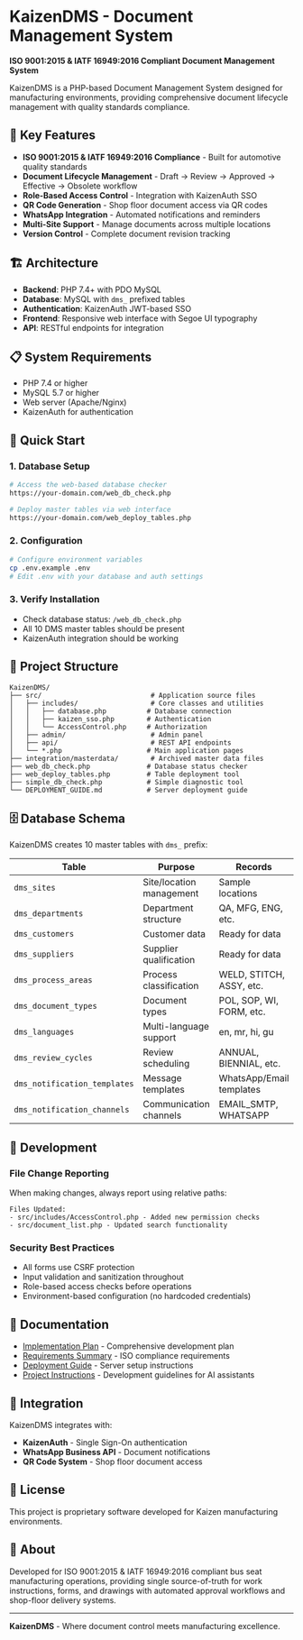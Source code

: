 # KaizenDMS - Document Management System

**ISO 9001:2015 & IATF 16949:2016 Compliant Document Management System**

KaizenDMS is a PHP-based Document Management System designed for manufacturing environments, providing comprehensive document lifecycle management with quality standards compliance.

## 🌟 Key Features

- **ISO 9001:2015 & IATF 16949:2016 Compliance** - Built for automotive quality standards
- **Document Lifecycle Management** - Draft → Review → Approved → Effective → Obsolete workflow
- **Role-Based Access Control** - Integration with KaizenAuth SSO
- **QR Code Generation** - Shop floor document access via QR codes
- **WhatsApp Integration** - Automated notifications and reminders
- **Multi-Site Support** - Manage documents across multiple locations
- **Version Control** - Complete document revision tracking

## 🏗️ Architecture

- **Backend**: PHP 7.4+ with PDO MySQL
- **Database**: MySQL with `dms_` prefixed tables
- **Authentication**: KaizenAuth JWT-based SSO
- **Frontend**: Responsive web interface with Segoe UI typography
- **API**: RESTful endpoints for integration

## 📋 System Requirements

- PHP 7.4 or higher
- MySQL 5.7 or higher
- Web server (Apache/Nginx)
- KaizenAuth for authentication

## 🚀 Quick Start

### 1. Database Setup
```bash
# Access the web-based database checker
https://your-domain.com/web_db_check.php

# Deploy master tables via web interface
https://your-domain.com/web_deploy_tables.php
```

### 2. Configuration
```bash
# Configure environment variables
cp .env.example .env
# Edit .env with your database and auth settings
```

### 3. Verify Installation
- Check database status: `/web_db_check.php`
- All 10 DMS master tables should be present
- KaizenAuth integration should be working

## 📁 Project Structure

```
KaizenDMS/
├── src/                           # Application source files
│   ├── includes/                  # Core classes and utilities
│   │   ├── database.php          # Database connection
│   │   ├── kaizen_sso.php        # Authentication
│   │   └── AccessControl.php     # Authorization
│   ├── admin/                     # Admin panel
│   ├── api/                       # REST API endpoints
│   └── *.php                     # Main application pages
├── integration/masterdata/        # Archived master data files
├── web_db_check.php              # Database status checker
├── web_deploy_tables.php         # Table deployment tool
├── simple_db_check.php           # Simple diagnostic tool
└── DEPLOYMENT_GUIDE.md           # Server deployment guide
```

## 🗄️ Database Schema

KaizenDMS creates 10 master tables with `dms_` prefix:

| Table | Purpose | Records |
|-------|---------|---------|
| `dms_sites` | Site/location management | Sample locations |
| `dms_departments` | Department structure | QA, MFG, ENG, etc. |
| `dms_customers` | Customer data | Ready for data |
| `dms_suppliers` | Supplier qualification | Ready for data |
| `dms_process_areas` | Process classification | WELD, STITCH, ASSY, etc. |
| `dms_document_types` | Document types | POL, SOP, WI, FORM, etc. |
| `dms_languages` | Multi-language support | en, mr, hi, gu |
| `dms_review_cycles` | Review scheduling | ANNUAL, BIENNIAL, etc. |
| `dms_notification_templates` | Message templates | WhatsApp/Email templates |
| `dms_notification_channels` | Communication channels | EMAIL_SMTP, WHATSAPP |

## 🔧 Development

### File Change Reporting
When making changes, always report using relative paths:

```
Files Updated:
- src/includes/AccessControl.php - Added new permission checks
- src/document_list.php - Updated search functionality
```

### Security Best Practices
- All forms use CSRF protection
- Input validation and sanitization throughout
- Role-based access checks before operations
- Environment-based configuration (no hardcoded credentials)

## 📖 Documentation

- [Implementation Plan](dms_implementation_plan.md) - Comprehensive development plan
- [Requirements Summary](dms_requirements_summary.md) - ISO compliance requirements  
- [Deployment Guide](DEPLOYMENT_GUIDE.md) - Server setup instructions
- [Project Instructions](CLAUDE.md) - Development guidelines for AI assistants

## 🔗 Integration

KaizenDMS integrates with:
- **KaizenAuth** - Single Sign-On authentication
- **WhatsApp Business API** - Document notifications
- **QR Code System** - Shop floor document access

## 📜 License

This project is proprietary software developed for Kaizen manufacturing environments.

## 🏢 About

Developed for ISO 9001:2015 & IATF 16949:2016 compliant bus seat manufacturing operations, providing single source-of-truth for work instructions, forms, and drawings with automated approval workflows and shop-floor delivery systems.

---

**KaizenDMS** - Where document control meets manufacturing excellence.